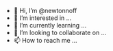 - 👋 Hi, I’m @newtonnoff
- 👀 I’m interested in ...
- 🌱 I’m currently learning ...
- 💞️ I’m looking to collaborate on ...
- 📫 How to reach me ...

<!---
newtonnoff/newtonnoff is a ✨ special ✨ repository because its `README.md` (this file) appears on your GitHub profile.
You can click the Preview link to take a look at your changes.
--->
